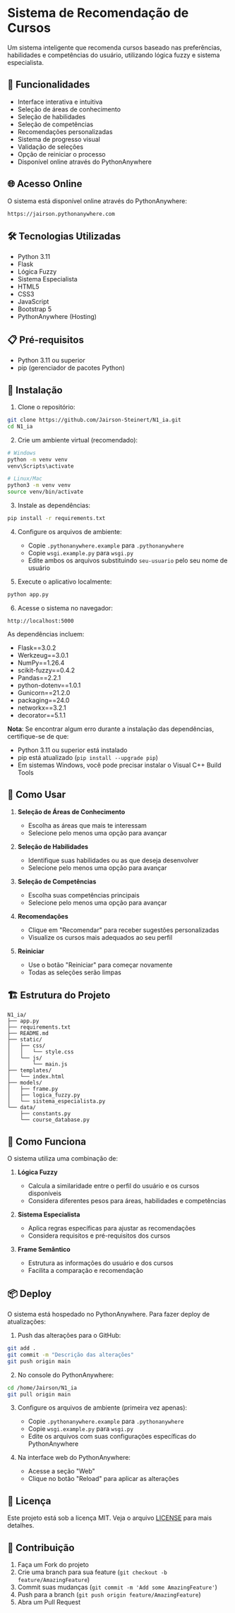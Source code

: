 # Sistema de Recomendação de Cursos

Um sistema inteligente que recomenda cursos baseado nas preferências, habilidades e competências do usuário, utilizando lógica fuzzy e sistema especialista.

## 🚀 Funcionalidades

- Interface interativa e intuitiva
- Seleção de áreas de conhecimento
- Seleção de habilidades
- Seleção de competências
- Recomendações personalizadas
- Sistema de progresso visual
- Validação de seleções
- Opção de reiniciar o processo
- Disponível online através do PythonAnywhere

## 🌐 Acesso Online

O sistema está disponível online através do PythonAnywhere:
```
https://jairson.pythonanywhere.com
```

## 🛠️ Tecnologias Utilizadas

- Python 3.11
- Flask
- Lógica Fuzzy
- Sistema Especialista
- HTML5
- CSS3
- JavaScript
- Bootstrap 5
- PythonAnywhere (Hosting)

## 📋 Pré-requisitos

- Python 3.11 ou superior
- pip (gerenciador de pacotes Python)

## 🔧 Instalação

1. Clone o repositório:
```bash
git clone https://github.com/Jairson-Steinert/N1_ia.git
cd N1_ia
```

2. Crie um ambiente virtual (recomendado):
```bash
# Windows
python -m venv venv
venv\Scripts\activate

# Linux/Mac
python3 -m venv venv
source venv/bin/activate
```

3. Instale as dependências:
```bash
pip install -r requirements.txt
```

4. Configure os arquivos de ambiente:
   - Copie `.pythonanywhere.example` para `.pythonanywhere`
   - Copie `wsgi.example.py` para `wsgi.py`
   - Edite ambos os arquivos substituindo `seu-usuario` pelo seu nome de usuário

5. Execute o aplicativo localmente:
```bash
python app.py
```

6. Acesse o sistema no navegador:
```
http://localhost:5000
```

As dependências incluem:
- Flask==3.0.2
- Werkzeug==3.0.1
- NumPy==1.26.4
- scikit-fuzzy==0.4.2
- Pandas==2.2.1
- python-dotenv==1.0.1
- Gunicorn==21.2.0
- packaging==24.0
- networkx==3.2.1
- decorator==5.1.1

**Nota**: Se encontrar algum erro durante a instalação das dependências, certifique-se de que:
- Python 3.11 ou superior está instalado
- pip está atualizado (`pip install --upgrade pip`)
- Em sistemas Windows, você pode precisar instalar o Visual C++ Build Tools

## 🎯 Como Usar

1. **Seleção de Áreas de Conhecimento**
   - Escolha as áreas que mais te interessam
   - Selecione pelo menos uma opção para avançar

2. **Seleção de Habilidades**
   - Identifique suas habilidades ou as que deseja desenvolver
   - Selecione pelo menos uma opção para avançar

3. **Seleção de Competências**
   - Escolha suas competências principais
   - Selecione pelo menos uma opção para avançar

4. **Recomendações**
   - Clique em "Recomendar" para receber sugestões personalizadas
   - Visualize os cursos mais adequados ao seu perfil

5. **Reiniciar**
   - Use o botão "Reiniciar" para começar novamente
   - Todas as seleções serão limpas

## 🏗️ Estrutura do Projeto

```
N1_ia/
├── app.py
├── requirements.txt
├── README.md
├── static/
│   ├── css/
│   │   └── style.css
│   └── js/
│       └── main.js
├── templates/
│   └── index.html
├── models/
│   ├── frame.py
│   ├── logica_fuzzy.py
│   └── sistema_especialista.py
└── data/
    ├── constants.py
    └── course_database.py
```

## 🤖 Como Funciona

O sistema utiliza uma combinação de:

1. **Lógica Fuzzy**
   - Calcula a similaridade entre o perfil do usuário e os cursos disponíveis
   - Considera diferentes pesos para áreas, habilidades e competências

2. **Sistema Especialista**
   - Aplica regras específicas para ajustar as recomendações
   - Considera requisitos e pré-requisitos dos cursos

3. **Frame Semântico**
   - Estrutura as informações do usuário e dos cursos
   - Facilita a comparação e recomendação

## 📦 Deploy

O sistema está hospedado no PythonAnywhere. Para fazer deploy de atualizações:

1. Push das alterações para o GitHub:
```bash
git add .
git commit -m "Descrição das alterações"
git push origin main
```

2. No console do PythonAnywhere:
```bash
cd /home/Jairson/N1_ia
git pull origin main
```

3. Configure os arquivos de ambiente (primeira vez apenas):
   - Copie `.pythonanywhere.example` para `.pythonanywhere`
   - Copie `wsgi.example.py` para `wsgi.py`
   - Edite os arquivos com suas configurações específicas do PythonAnywhere

4. Na interface web do PythonAnywhere:
   - Acesse a seção "Web"
   - Clique no botão "Reload" para aplicar as alterações

## 📝 Licença

Este projeto está sob a licença MIT. Veja o arquivo [LICENSE](LICENSE) para mais detalhes.

## 👥 Contribuição

1. Faça um Fork do projeto
2. Crie uma branch para sua feature (`git checkout -b feature/AmazingFeature`)
3. Commit suas mudanças (`git commit -m 'Add some AmazingFeature'`)
4. Push para a branch (`git push origin feature/AmazingFeature`)
5. Abra um Pull Request
